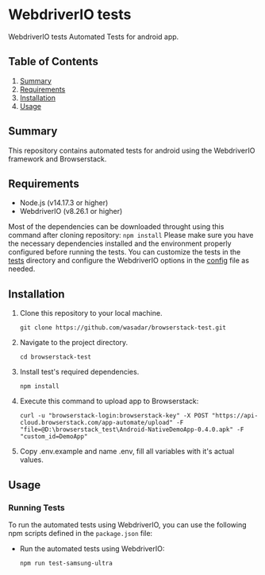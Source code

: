 # WebdriverIO tests

WebdriverIO tests Automated Tests for android app.

## Table of Contents
1. [Summary](#summary)
2. [Requirements](#requirements)
3. [Installation](#installation)
4. [Usage](#usage)

## Summary
This repository contains automated tests for android using the WebdriverIO framework and Browserstack.

## Requirements
- Node.js (v14.17.3 or higher)
- WebdriverIO (v8.26.1 or higher)

Most of the dependencies can be downloaded throught using this command after cloning repository:
    ```
    npm install
    ```
Please make sure you have the necessary dependencies installed and the environment properly configured before running the tests. You can customize the tests in the [tests](tests) directory and configure the WebdriverIO options in the [config](wdio.config.mjs) file as needed.

## Installation
1. Clone this repository to your local machine.
    ```
    git clone https://github.com/wasadar/browserstack-test.git
    ```

2. Navigate to the project directory.
    ```
    cd browserstack-test
    ```

3. Install test's required dependencies.
    ```
    npm install
    ```

4. Execute this command to upload app to Browserstack:
    ```
    curl -u "browserstack-login:browserstack-key" -X POST "https://api-cloud.browserstack.com/app-automate/upload" -F "file=@D:\browserstack_test\Android-NativeDemoApp-0.4.0.apk" -F "custom_id=DemoApp"
    ```

5. Copy .env.example and name .env, fill all variables with it's actual values.

## Usage
### Running Tests
To run the automated tests using WebdriverIO, you can use the following npm scripts defined in the `package.json` file:

- Run the automated tests using WebdriverIO:
    ```
    npm run test-samsung-ultra
    ```